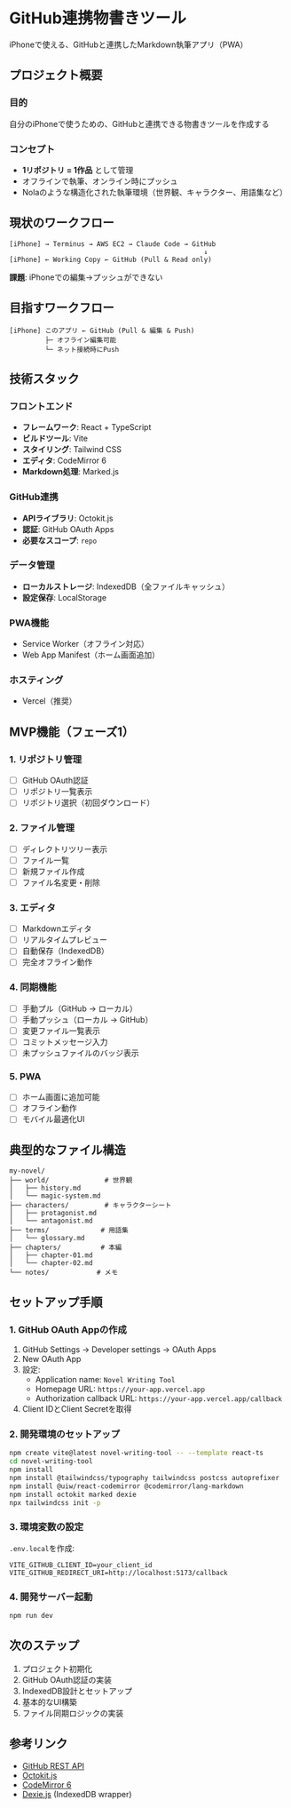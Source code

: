 # GitHub連携物書きツール

iPhoneで使える、GitHubと連携したMarkdown執筆アプリ（PWA）

## プロジェクト概要

### 目的

自分のiPhoneで使うための、GitHubと連携できる物書きツールを作成する

### コンセプト

- **1リポジトリ = 1作品** として管理
- オフラインで執筆、オンライン時にプッシュ
- Nolaのような構造化された執筆環境（世界観、キャラクター、用語集など）

## 現状のワークフロー

```
[iPhone] → Terminus → AWS EC2 → Claude Code → GitHub
                                                 ↓
[iPhone] ← Working Copy ← GitHub (Pull & Read only)
```

**課題**: iPhoneでの編集→プッシュができない

## 目指すワークフロー

```
[iPhone] このアプリ ← GitHub (Pull & 編集 & Push)
         ├─ オフライン編集可能
         └─ ネット接続時にPush
```

## 技術スタック

### フロントエンド

- **フレームワーク**: React + TypeScript
- **ビルドツール**: Vite
- **スタイリング**: Tailwind CSS
- **エディタ**: CodeMirror 6
- **Markdown処理**: Marked.js

### GitHub連携

- **APIライブラリ**: Octokit.js
- **認証**: GitHub OAuth Apps
- **必要なスコープ**: `repo`

### データ管理

- **ローカルストレージ**: IndexedDB（全ファイルキャッシュ）
- **設定保存**: LocalStorage

### PWA機能

- Service Worker（オフライン対応）
- Web App Manifest（ホーム画面追加）

### ホスティング

- Vercel（推奨）

## MVP機能（フェーズ1）

### 1. リポジトリ管理

- [ ] GitHub OAuth認証
- [ ] リポジトリ一覧表示
- [ ] リポジトリ選択（初回ダウンロード）

### 2. ファイル管理

- [ ] ディレクトリツリー表示
- [ ] ファイル一覧
- [ ] 新規ファイル作成
- [ ] ファイル名変更・削除

### 3. エディタ

- [ ] Markdownエディタ
- [ ] リアルタイムプレビュー
- [ ] 自動保存（IndexedDB）
- [ ] 完全オフライン動作

### 4. 同期機能

- [ ] 手動プル（GitHub → ローカル）
- [ ] 手動プッシュ（ローカル → GitHub）
- [ ] 変更ファイル一覧表示
- [ ] コミットメッセージ入力
- [ ] 未プッシュファイルのバッジ表示

### 5. PWA

- [ ] ホーム画面に追加可能
- [ ] オフライン動作
- [ ] モバイル最適化UI

## 典型的なファイル構造

```
my-novel/
├── world/              # 世界観
│   ├── history.md
│   └── magic-system.md
├── characters/         # キャラクターシート
│   ├── protagonist.md
│   └── antagonist.md
├── terms/             # 用語集
│   └── glossary.md
├── chapters/          # 本編
│   ├── chapter-01.md
│   └── chapter-02.md
└── notes/            # メモ
```

## セットアップ手順

### 1. GitHub OAuth Appの作成

1. GitHub Settings → Developer settings → OAuth Apps
2. New OAuth App
3. 設定:
   - Application name: `Novel Writing Tool`
   - Homepage URL: `https://your-app.vercel.app`
   - Authorization callback URL: `https://your-app.vercel.app/callback`
4. Client IDとClient Secretを取得

### 2. 開発環境のセットアップ

```bash
npm create vite@latest novel-writing-tool -- --template react-ts
cd novel-writing-tool
npm install
npm install @tailwindcss/typography tailwindcss postcss autoprefixer
npm install @uiw/react-codemirror @codemirror/lang-markdown
npm install octokit marked dexie
npx tailwindcss init -p
```

### 3. 環境変数の設定

`.env.local`を作成:

```
VITE_GITHUB_CLIENT_ID=your_client_id
VITE_GITHUB_REDIRECT_URI=http://localhost:5173/callback
```

### 4. 開発サーバー起動

```bash
npm run dev
```

## 次のステップ

1. プロジェクト初期化
2. GitHub OAuth認証の実装
3. IndexedDB設計とセットアップ
4. 基本的なUI構築
5. ファイル同期ロジックの実装

## 参考リンク

- [GitHub REST API](https://docs.github.com/en/rest)
- [Octokit.js](https://github.com/octokit/octokit.js)
- [CodeMirror 6](https://codemirror.net/)
- [Dexie.js](https://dexie.org/) (IndexedDB wrapper)

<!-- CI test: trigger status check -->
